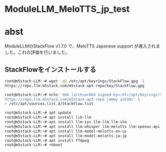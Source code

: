 # ModuleLLM_MeloTTS_jp_test


# abst
ModuleLLMのStackFlow v1.7.0 で、MeloTTS  Japanese support が導入されました。これの評価を行いました。


## StackFlowをインストールする


```bash
root@m5stack-LLM:~# wget -qO /etc/apt/keyrings/StackFlow.gpg  \
https://repo.llm.m5stack.com/m5stack-apt-repo/key/StackFlow.gpg

root@m5stack-LLM:~# echo 'deb [arch=arm64 signed-by=/etc/apt/keyrings/StackFlow.gpg] \
https://repo.llm.m5stack.com/m5stack-apt-repo jammy ax630c' \
> /etc/apt/sources.list.d/StackFlow.list
```

```bash
root@m5stack-LLM:~# apt update
root@m5stack-LLM:~# apt install lib-llm
root@m5stack-LLM:~# apt install llm-sys llm-llm llm-vlm 
root@m5stack-LLM:~# apt install llm-whisper llm-melotts llm-openai-api
root@m5stack-LLM:~# apt install llm-model-melotts-en-us
root@m5stack-LLM:~# apt install llm-model-melotts-ja-jp
root@m5stack-LLM:~# apt install ffmpeg
root@m5stack-LLM:~# reboot
```
